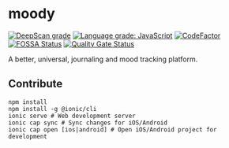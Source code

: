 # moody
[![DeepScan grade](https://deepscan.io/api/teams/15815/projects/19050/branches/483959/badge/grade.svg)](https://deepscan.io/dashboard#view=project&tid=15815&pid=19050&bid=483959)
[![Language grade: JavaScript](https://img.shields.io/lgtm/grade/javascript/g/nkalupahana/moody.svg?logo=lgtm&logoWidth=18)](https://lgtm.com/projects/g/nkalupahana/moody/context:javascript)
[![CodeFactor](https://www.codefactor.io/repository/github/nkalupahana/moody/badge/main)](https://www.codefactor.io/repository/github/nkalupahana/moody/overview/main)
[![FOSSA Status](https://app.fossa.com/api/projects/git%2Bgithub.com%2Fnkalupahana%2Fmoody.svg?type=small)](https://app.fossa.com/projects/git%2Bgithub.com%2Fnkalupahana%2Fmoody?ref=badge_small)
[![Quality Gate Status](https://sonarcloud.io/api/project_badges/measure?project=nkalupahana_moody&metric=alert_status)](https://sonarcloud.io/summary/new_code?id=nkalupahana_moody)

A better, universal, journaling and mood tracking platform.

## Contribute

```
npm install
npm install -g @ionic/cli
ionic serve # Web development server
ionic cap sync # Sync changes for iOS/Android
ionic cap open [ios|android] # Open iOS/Android project for development
```
